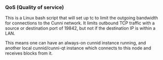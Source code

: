 ### QoS (Quality of service) ###

This is a Linux bash script that will set up tc to limit the outgoing bandwidth for connections to the Cunni network. It limits outbound TCP traffic with a source or destination port of 19842, but not if the destination IP is within a LAN.

This means one can have an always-on cunnid instance running, and another local cunnid/cunni-qt instance which connects to this node and receives blocks from it.
